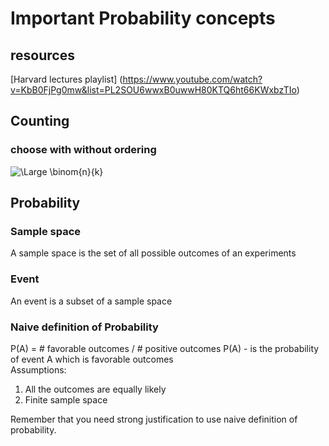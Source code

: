 # Important Probability concepts
## resources
[Harvard lectures playlist] (https://www.youtube.com/watch?v=KbB0FjPg0mw&list=PL2SOU6wwxB0uwwH80KTQ6ht66KWxbzTIo)


## Counting
### choose with without ordering
![\Large \binom{n}{k}](https://latex.codecogs.com/svg.latex?\Large&space;\binom{n}{k}) 


## Probability
### Sample space
A sample space is the set of all possible outcomes of an experiments
### Event
An event is a subset of a sample space

### Naive definition of Probability
P(A) = # favorable outcomes / # positive outcomes
P(A) - is the probability of event A which is favorable outcomes  
Assumptions:  
1. All the outcomes are equally likely  
2. Finite sample space  

Remember that you need strong justification to use naive definition of probability.



